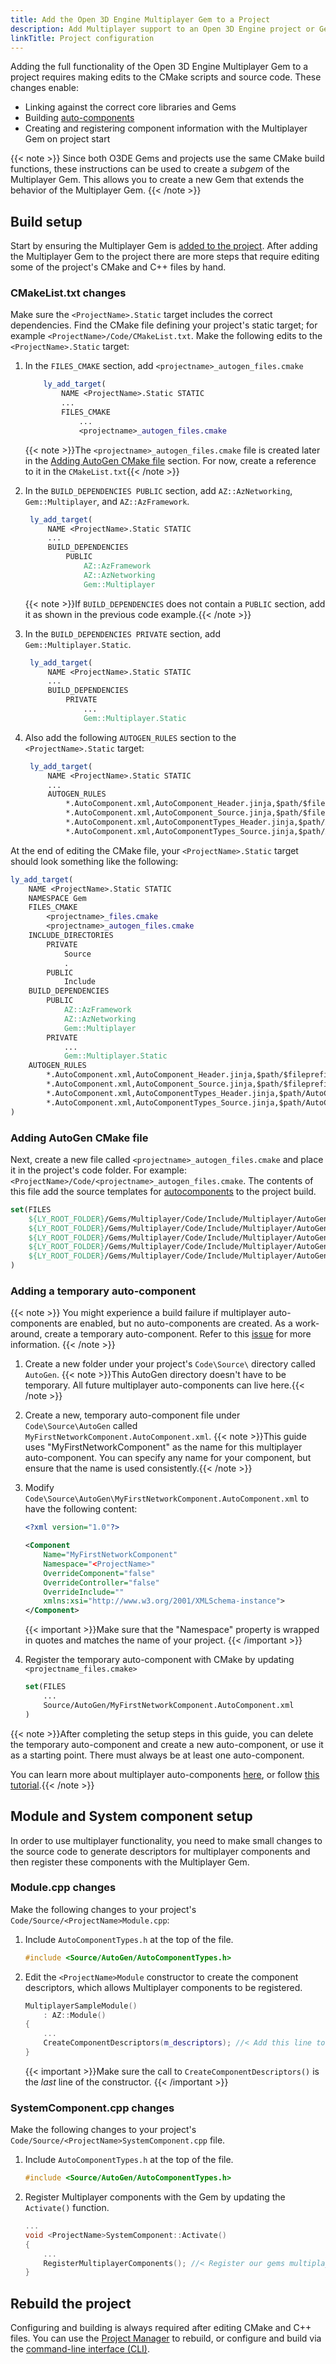 ```yaml
---
title: Add the Open 3D Engine Multiplayer Gem to a Project
description: Add Multiplayer support to an Open 3D Engine project or Gem, including the creation of auto-components.
linkTitle: Project configuration
---
```


Adding the full functionality of the Open 3D Engine Multiplayer Gem to a project requires making edits to the CMake scripts and source code. These changes enable:

* Linking against the correct core libraries and Gems
* Building [auto-components](./autocomponents)
* Creating and registering component information with the Multiplayer Gem on project start

{{< note >}}
Since both O3DE Gems and projects use the same CMake build functions, these instructions can be used to create a *subgem* of the Multiplayer Gem. This allows you to create a new Gem that extends the behavior of the Multiplayer Gem.
{{< /note >}}

## Build setup

Start by ensuring the Multiplayer Gem is [added to the project](/docs/user-guide/project-config/add-remove-gems/).
After adding the Multiplayer Gem to the project there are more steps that require editing some of the project's CMake and C++ files by hand. 
### CMakeList.txt changes
Make sure the `<ProjectName>.Static` target includes the correct dependencies. 
Find the CMake file defining your project's static target; for example `<ProjectName>/Code/CMakeList.txt`. 
Make the following edits to the `<ProjectName>.Static` target:
1. In the `FILES_CMAKE` section, add `<projectname>_autogen_files.cmake`
    ```cmake
        ly_add_target(
            NAME <ProjectName>.Static STATIC
            ...
            FILES_CMAKE
                ...
                <projectname>_autogen_files.cmake
    ```
    {{< note >}}The `<projectname>_autogen_files.cmake` file is created later in the [Adding AutoGen CMake file](#adding_autogen_file) section. For now, create a reference to it in the `CMakeList.txt`{{< /note >}}

1. In the `BUILD_DEPENDENCIES PUBLIC` section, add `AZ::AzNetworking`, `Gem::Multiplayer`, and `AZ::AzFramework`.
   ```cmake
    ly_add_target(
        NAME <ProjectName>.Static STATIC
        ...
        BUILD_DEPENDENCIES
            PUBLIC
                AZ::AzFramework
                AZ::AzNetworking
                Gem::Multiplayer
   ```

    {{< note >}}If `BUILD_DEPENDENCIES` does not contain a `PUBLIC` section, add it as shown in the previous code example.{{< /note >}}
1. In the `BUILD_DEPENDENCIES PRIVATE` section, add `Gem::Multiplayer.Static`.
   ```cmake
    ly_add_target(
        NAME <ProjectName>.Static STATIC
        ...
        BUILD_DEPENDENCIES
            PRIVATE
                ...
                Gem::Multiplayer.Static
   ```
1. Also add the following `AUTOGEN_RULES` section to the `<ProjectName>.Static` target:
   
   ```cmake
    ly_add_target(
        NAME <ProjectName>.Static STATIC
        ...
        AUTOGEN_RULES
            *.AutoComponent.xml,AutoComponent_Header.jinja,$path/$fileprefix.AutoComponent.h
            *.AutoComponent.xml,AutoComponent_Source.jinja,$path/$fileprefix.AutoComponent.cpp
            *.AutoComponent.xml,AutoComponentTypes_Header.jinja,$path/AutoComponentTypes.h
            *.AutoComponent.xml,AutoComponentTypes_Source.jinja,$path/AutoComponentTypes.cpp
   ```

At the end of editing the CMake file, your `<ProjectName>.Static` target should look something like the following:

```cmake
ly_add_target(
    NAME <ProjectName>.Static STATIC
    NAMESPACE Gem
    FILES_CMAKE
        <projectname>_files.cmake
        <projectname>_autogen_files.cmake
    INCLUDE_DIRECTORIES
        PRIVATE
            Source
            .
        PUBLIC
            Include
    BUILD_DEPENDENCIES
        PUBLIC
            AZ::AzFramework
            AZ::AzNetworking
            Gem::Multiplayer
        PRIVATE
            ...
            Gem::Multiplayer.Static
    AUTOGEN_RULES
        *.AutoComponent.xml,AutoComponent_Header.jinja,$path/$fileprefix.AutoComponent.h
        *.AutoComponent.xml,AutoComponent_Source.jinja,$path/$fileprefix.AutoComponent.cpp
        *.AutoComponent.xml,AutoComponentTypes_Header.jinja,$path/AutoComponentTypes.h
        *.AutoComponent.xml,AutoComponentTypes_Source.jinja,$path/AutoComponentTypes.cpp
)
```
<a id="adding_autogen_file"></a>
### Adding AutoGen CMake file
Next, create a new file called `<projectname>_autogen_files.cmake` and place it in the project's code folder. For example: `<ProjectName>/Code/<projectname>_autogen_files.cmake`. The contents of this file add the source templates for [autocomponents](./autocomponents) to the project build.

```cmake
set(FILES
    ${LY_ROOT_FOLDER}/Gems/Multiplayer/Code/Include/Multiplayer/AutoGen/AutoComponent_Common.jinja
    ${LY_ROOT_FOLDER}/Gems/Multiplayer/Code/Include/Multiplayer/AutoGen/AutoComponent_Header.jinja
    ${LY_ROOT_FOLDER}/Gems/Multiplayer/Code/Include/Multiplayer/AutoGen/AutoComponent_Source.jinja
    ${LY_ROOT_FOLDER}/Gems/Multiplayer/Code/Include/Multiplayer/AutoGen/AutoComponentTypes_Header.jinja
    ${LY_ROOT_FOLDER}/Gems/Multiplayer/Code/Include/Multiplayer/AutoGen/AutoComponentTypes_Source.jinja
)
```

### Adding a temporary auto-component
{{< note >}}
You might experience a build failure if multiplayer auto-components are enabled, but no auto-components are created. As a work-around, create a temporary auto-component. Refer to this [issue](https://github.com/o3de/o3de/issues/4058) for more information.
{{< /note >}}
1. Create a new folder under your project's `Code\Source\` directory called `AutoGen`. 
    {{< note >}}This AutoGen directory doesn't have to be temporary. All future multiplayer auto-components can live here.{{< /note >}}
1. Create a new, temporary auto-component file under `Code\Source\AutoGen` called `MyFirstNetworkComponent.AutoComponent.xml`.
    {{< note >}}This guide uses "MyFirstNetworkComponent" as the name for this multiplayer auto-component. You can specify any name for your component, but ensure that the name is used consistently.{{< /note >}}

1. Modify `Code\Source\AutoGen\MyFirstNetworkComponent.AutoComponent.xml` to have the following content:
    ```xml  
    <?xml version="1.0"?>

    <Component
        Name="MyFirstNetworkComponent"
        Namespace="<ProjectName>"
        OverrideComponent="false"
        OverrideController="false"
        OverrideInclude=""
        xmlns:xsi="http://www.w3.org/2001/XMLSchema-instance">
    </Component>
    ```
    {{< important >}}Make sure that the "Namespace" property is wrapped in quotes and matches the name of your project.
    {{< /important >}}
1. Register the temporary auto-component with CMake by updating `<projectname_files.cmake>`
    ```cmake
    set(FILES
        ...
        Source/AutoGen/MyFirstNetworkComponent.AutoComponent.xml
    )
    ```
{{< note >}}After completing the setup steps in this guide, you can delete the temporary auto-component and create a new auto-component, or use it as a starting point. There must always be at least one auto-component.

You can learn more about multiplayer auto-components [here](/docs/user-guide/gems/reference/multiplayer/multiplayer-gem/autocomponents/), or follow [this tutorial](/docs/learning-guide/tutorials/multiplayer/first-multiplayer-component/).{{< /note >}}

## Module and System component setup

In order to use multiplayer functionality, you need to make small changes to the source code to generate descriptors for multiplayer components and then register these components with the Multiplayer Gem.

### Module.cpp changes

Make the following changes to your project's `Code/Source/<ProjectName>Module.cpp`:
1. Include `AutoComponentTypes.h` at the top of the file.
    ```cpp
    #include <Source/AutoGen/AutoComponentTypes.h>
    ```

1. Edit the `<ProjectName>Module` constructor to create the component descriptors, which allows Multiplayer components to be registered.
    ```cpp
    MultiplayerSampleModule()
        : AZ::Module()
    {
        ...
        CreateComponentDescriptors(m_descriptors); //< Add this line to register your projects multiplayer components
    }
    ```
    {{< important >}}Make sure the call to `CreateComponentDescriptors()` is the *last* line of the constructor.
    {{< /important >}}

### SystemComponent.cpp changes

Make the following changes to your project's `Code/Source/<ProjectName>SystemComponent.cpp` file.
1. Include `AutoComponentTypes.h` at the top of the file.
    ```cpp
    #include <Source/AutoGen/AutoComponentTypes.h>
    ```
2. Register Multiplayer components with the Gem by updating the `Activate()` function.

    ```cpp
    ...
    void <ProjectName>SystemComponent::Activate()
    {
        ...
        RegisterMultiplayerComponents(); //< Register our gems multiplayer components to assign NetComponentIds
    }
    ```

## Rebuild the project
Configuring and building is always required after editing CMake and C++ files. You can use the [Project Manager](/docs/user-guide/project-config/project-manager/) to rebuild, or configure and build via the [command-line interface (CLI)](/docs/user-guide/build/configure-and-build/).